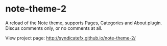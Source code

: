 # note-theme-2

A reload of the Note theme, supports Pages, Categories and About plugin. Discus comments only, or no comments at all.

View project page: <a href="http://syndicatefx.github.io/note-theme-2/">http://syndicatefx.github.io/note-theme-2/</a>
